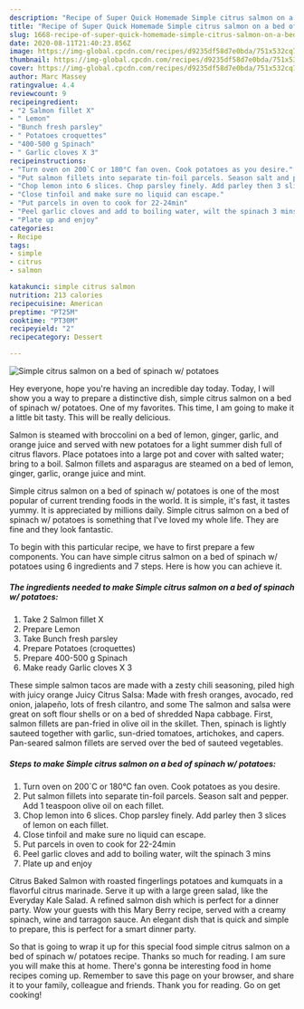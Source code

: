 ```yaml
---
description: "Recipe of Super Quick Homemade Simple citrus salmon on a bed of spinach w/ potatoes"
title: "Recipe of Super Quick Homemade Simple citrus salmon on a bed of spinach w/ potatoes"
slug: 1668-recipe-of-super-quick-homemade-simple-citrus-salmon-on-a-bed-of-spinach-w-potatoes
date: 2020-08-11T21:40:23.856Z
image: https://img-global.cpcdn.com/recipes/d9235df58d7e0bda/751x532cq70/simple-citrus-salmon-on-a-bed-of-spinach-w-potatoes-recipe-main-photo.jpg
thumbnail: https://img-global.cpcdn.com/recipes/d9235df58d7e0bda/751x532cq70/simple-citrus-salmon-on-a-bed-of-spinach-w-potatoes-recipe-main-photo.jpg
cover: https://img-global.cpcdn.com/recipes/d9235df58d7e0bda/751x532cq70/simple-citrus-salmon-on-a-bed-of-spinach-w-potatoes-recipe-main-photo.jpg
author: Marc Massey
ratingvalue: 4.4
reviewcount: 9
recipeingredient:
- "2 Salmon fillet X"
- " Lemon"
- "Bunch fresh parsley"
- " Potatoes croquettes"
- "400-500 g Spinach"
- " Garlic cloves X 3"
recipeinstructions:
- "Turn oven on 200`C or 180°C fan oven. Cook potatoes as you desire."
- "Put salmon fillets into separate tin-foil parcels. Season salt and pepper. Add 1 teaspoon olive oil on each fillet."
- "Chop lemon into 6 slices. Chop parsley finely. Add parley then 3 slices of lemon on each fillet."
- "Close tinfoil and make sure no liquid can escape."
- "Put parcels in oven to cook for 22-24min"
- "Peel garlic cloves and add to boiling water, wilt the spinach 3 mins"
- "Plate up and enjoy"
categories:
- Recipe
tags:
- simple
- citrus
- salmon

katakunci: simple citrus salmon 
nutrition: 213 calories
recipecuisine: American
preptime: "PT25M"
cooktime: "PT30M"
recipeyield: "2"
recipecategory: Dessert

---
```



![Simple citrus salmon on a bed of spinach w/ potatoes](https://img-global.cpcdn.com/recipes/d9235df58d7e0bda/751x532cq70/simple-citrus-salmon-on-a-bed-of-spinach-w-potatoes-recipe-main-photo.jpg)

Hey everyone, hope you're having an incredible day today. Today, I will show you a way to prepare a distinctive dish, simple citrus salmon on a bed of spinach w/ potatoes. One of my favorites. This time, I am going to make it a little bit tasty. This will be really delicious.

Salmon is steamed with broccolini on a bed of lemon, ginger, garlic, and orange juice and served with new potatoes for a light summer dish full of citrus flavors. Place potatoes into a large pot and cover with salted water; bring to a boil. Salmon fillets and asparagus are steamed on a bed of lemon, ginger, garlic, orange juice and mint.

Simple citrus salmon on a bed of spinach w/ potatoes is one of the most popular of current trending foods in the world. It is simple, it's fast, it tastes yummy. It is appreciated by millions daily. Simple citrus salmon on a bed of spinach w/ potatoes is something that I've loved my whole life. They are fine and they look fantastic.


To begin with this particular recipe, we have to first prepare a few components. You can have simple citrus salmon on a bed of spinach w/ potatoes using 6 ingredients and 7 steps. Here is how you can achieve it.

<!--inarticleads1-->

##### The ingredients needed to make Simple citrus salmon on a bed of spinach w/ potatoes:

1. Take 2 Salmon fillet X
1. Prepare  Lemon
1. Take Bunch fresh parsley
1. Prepare  Potatoes (croquettes)
1. Prepare 400-500 g Spinach
1. Make ready  Garlic cloves X 3


These simple salmon tacos are made with a zesty chili seasoning, piled high with juicy orange Juicy Citrus Salsa: Made with fresh oranges, avocado, red onion, jalapeño, lots of fresh cilantro, and some The salmon and salsa were great on soft flour shells or on a bed of shredded Napa cabbage. First, salmon fillets are pan-fried in olive oil in the skillet. Then, spinach is lightly sauteed together with garlic, sun-dried tomatoes, artichokes, and capers. Pan-seared salmon fillets are served over the bed of sauteed vegetables. 

<!--inarticleads2-->

##### Steps to make Simple citrus salmon on a bed of spinach w/ potatoes:

1. Turn oven on 200`C or 180°C fan oven. Cook potatoes as you desire.
1. Put salmon fillets into separate tin-foil parcels. Season salt and pepper. Add 1 teaspoon olive oil on each fillet.
1. Chop lemon into 6 slices. Chop parsley finely. Add parley then 3 slices of lemon on each fillet.
1. Close tinfoil and make sure no liquid can escape.
1. Put parcels in oven to cook for 22-24min
1. Peel garlic cloves and add to boiling water, wilt the spinach 3 mins
1. Plate up and enjoy


Citrus Baked Salmon with roasted fingerlings potatoes and kumquats in a flavorful citrus marinade. Serve it up with a large green salad, like the Everyday Kale Salad. A refined salmon dish which is perfect for a dinner party. Wow your guests with this Mary Berry recipe, served with a creamy spinach, wine and tarragon sauce. An elegant dish that is quick and simple to prepare, this is perfect for a smart dinner party. 

So that is going to wrap it up for this special food simple citrus salmon on a bed of spinach w/ potatoes recipe. Thanks so much for reading. I am sure you will make this at home. There's gonna be interesting food in home recipes coming up. Remember to save this page on your browser, and share it to your family, colleague and friends. Thank you for reading. Go on get cooking!
